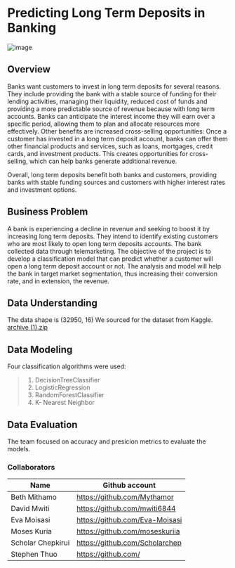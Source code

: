 # Predicting Long Term Deposits in Banking

![image](https://user-images.githubusercontent.com/113252977/231906825-bffed052-9d58-4e07-82bf-d75b585cff57.png)

## Overview
Banks want customers to invest in long term deposits for several reasons. They include providing the bank with a stable source of funding for their lending activities, managing their liquidity, reduced cost of funds and providing a more predictable source of revenue because with long term accounts. Banks can anticipate the interest income they will earn over a specific period, allowing them to plan and allocate resources more effectively. Other benefits are increased cross-selling opportunities: Once a customer has invested in a long term deposit account, banks can offer them other financial products and services, such as loans, mortgages, credit cards, and investment products. This creates opportunities for cross-selling, which can help banks generate additional revenue.

Overall, long term deposits benefit both banks and customers, providing banks with stable funding sources and customers with higher interest rates and investment options.

## Business Problem
A bank is experiencing a decline in revenue and seeking to boost it by increasing long term deposits. They intend to identify existing customers who are most likely to open long term deposits accounts. The bank collected data through telemarketing. The objective of the project is to develop a classification model that can predict whether a customer will open a long term deposit account or not. The analysis and model will help the bank in target market segmentation, thus increasing their conversion rate, and in extension, the revenue.

## Data Understanding
The data shape is (32950, 16)
We sourced for the dataset from Kaggle.
[archive (1).zip](https://github.com/Mythamor/Moringa-DS--Group-Project/files/10884958/archive.1.zip)

## Data Modeling
Four classification algorithms were used: 
>1. DecisionTreeClassifier
>2. LogisticRegression
>3. RandomForestClassifier
>4. K- Nearest Neighbor

## Data Evaluation
The team focused on accuracy and presicion metrics to evaluate the models.

### Collaborators

|Name     |  Github account   | 
|---------|-----------------|
|Beth Mithamo | https://github.com/Mythamor |
|David Mwiti | https://github.com/mwiti6844 |
|Eva Moisasi | https://github.com/Eva-Moisasi |
|Moses Kuria| https://github.com/moseskuriia |
|Scholar Chepkirui| https://github.com/Scholarchep |
|Stephen Thuo| https://github.com/ |




